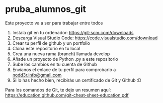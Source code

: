 # pruba_alumnos_git
Este proyecto va a ser para trabajar entre todos
1. Instala git en tu ordenador: https://git-scm.com/downloads
2. Descarga Visual Studio Code: https://code.visualstudio.com/download
3. Crear tu perfil de github y un portfolio
4. Clona este repositorio en tu local
5. Crea una nueva rama (branch) llamada develop
6. Añade un proyecto de Python .py a este repositorio
8. Sube los cambios en tu cuenta de Github
9. Envíanos el enlace de tu perfil para comprobarlo a nodd3r.info@gmail.com
10. Si lo has hecho bien, recibirás un certificado de Git y Github :D

Para los comandos de Git, te dejo un resumen aquí:
https://education.github.com/git-cheat-sheet-education.pdf
